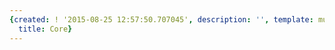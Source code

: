 ```yaml
---
{created: ! '2015-08-25 12:57:50.707045', description: '', template: muscle.html,
  title: Core}
---
```

